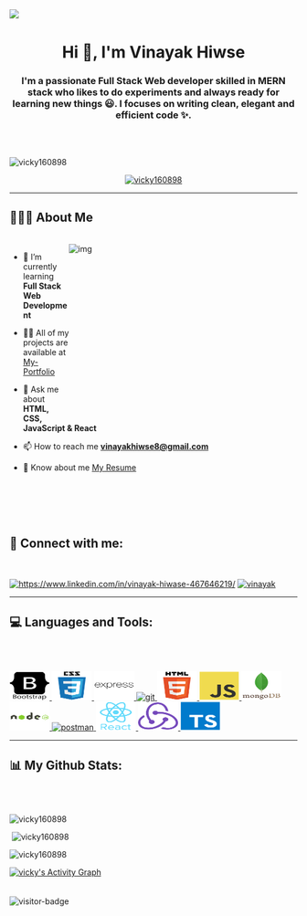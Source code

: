 <img src="https://camo.githubusercontent.com/48ec00ed4c84e771db4a1db90b56352923a8d644452a32b434d68e97006c9337/68747470733a2f2f63686b736b696c6c732e636f6d2f77702d636f6e74656e742f75706c6f6164732f323032302f30342f504e432d416e696d617465642d42616e6e6572732e676966" />
<h1 align="center">Hi 👋, I'm Vinayak Hiwse</h1>
<h3 align="center">I'm a passionate Full Stack Web developer skilled in MERN stack who likes to do experiments and always ready for learning new things 😃. I focuses on writing clean, elegant and efficient code ✨.</h3>
<br/>
<br/>
<p align="left"> <img  src="https://komarev.com/ghpvc/?username=vicky160898&label=Profile%20views&color=0e75b6&style=flat" alt="vicky160898" /> </p>

<p align="center"> <a href="https://github.com/ryo-ma/github-profile-trophy"><img src="https://github-profile-trophy.vercel.app/?username=vicky160898" alt="vicky160898" /></a> </p>
<hr>

## 🙋🏻‍♂️ About Me 
<br/>
<img width="400" margin-top="20px" height="300" align="right"  src="https://camo.githubusercontent.com/8de2b97c3fffd143096c40537845b307bca30459a4c069523ba17516e42d3a91/68747470733a2f2f746f70646576732e6f72672f696d616765732f736974652f73657276696365732f7765626465762f6865726f2d62672e737667" alt="img" />

- 🌱 I’m currently learning **Full Stack Web Development**

- 👨‍💻 All of my projects are available at [My-Portfolio](https://vicky160898.github.io/)

- 💬 Ask me about **HTML, CSS, JavaScript & React**

- 📫 How to reach me **vinayakhiwse8@gmail.com**

- 📄 Know about me [My Resume](https://drive.google.com/file/d/1gWqn07hapiwnZ2SauNuWKqYE8Y6_yYGZ/view?usp=sharing)

<br/>
<br/>
<br/>
<br/>
<h2 align="left"> 📱 Connect with me:</h2>
<br/>
<p align="left">
<a href="https://linkedin.com/in/https://www.linkedin.com/in/vinayak-hiwase-467646219/" target="blank"><img align="center" src="https://raw.githubusercontent.com/rahuldkjain/github-profile-readme-generator/master/src/images/icons/Social/linked-in-alt.svg" alt="https://www.linkedin.com/in/vinayak-hiwase-467646219/" height="30" width="40" /></a>
<a href="https://vicky160898.github.io/" target="blank"><img align="center" src="https://raw.githubusercontent.com/rahuldkjain/github-profile-readme-generator/master/src/images/icons/Social/codesandbox.svg" alt="vinayak" height="40" width="50" /></a>
</p>
<hr>
<h2 align="left" margit-top='20px'> 💻 Languages and Tools:</h2>
<br/>
<br/>
<p align="left"> <a href="https://getbootstrap.com" target="_blank" rel="noreferrer"> <img src="https://raw.githubusercontent.com/devicons/devicon/master/icons/bootstrap/bootstrap-plain-wordmark.svg" alt="bootstrap" width="70" height="50"/> </a> <a href="https://www.w3schools.com/css/" target="_blank" rel="noreferrer"> <img src="https://raw.githubusercontent.com/devicons/devicon/master/icons/css3/css3-original-wordmark.svg" alt="css3" width="70" height="50"/> </a> <a href="https://expressjs.com" target="_blank" rel="noreferrer"> <img src="https://raw.githubusercontent.com/devicons/devicon/master/icons/express/express-original-wordmark.svg" alt="express" width="70" height="50"/> </a> <a href="https://git-scm.com/" target="_blank" rel="noreferrer"> <img src="https://www.vectorlogo.zone/logos/git-scm/git-scm-icon.svg" alt="git" width="70" height="50"/> </a> <a href="https://www.w3.org/html/" target="_blank" rel="noreferrer"> <img src="https://raw.githubusercontent.com/devicons/devicon/master/icons/html5/html5-original-wordmark.svg" alt="html5" width="70" height="50"/> </a> <a href="https://developer.mozilla.org/en-US/docs/Web/JavaScript" target="_blank" rel="noreferrer"> <img src="https://raw.githubusercontent.com/devicons/devicon/master/icons/javascript/javascript-original.svg" alt="javascript" width="70" height="50"/> </a> <a href="https://www.mongodb.com/" target="_blank" rel="noreferrer"> <img src="https://raw.githubusercontent.com/devicons/devicon/master/icons/mongodb/mongodb-original-wordmark.svg" alt="mongodb" width="70" height="50"/> </a> <a href="https://nodejs.org" target="_blank" rel="noreferrer"> <img src="https://raw.githubusercontent.com/devicons/devicon/master/icons/nodejs/nodejs-original-wordmark.svg" alt="nodejs" width="70" height="50"/> </a> <a href="https://postman.com" target="_blank" rel="noreferrer"> <img src="https://www.vectorlogo.zone/logos/getpostman/getpostman-icon.svg" alt="postman" width="70" height="50"/> </a> <a href="https://reactjs.org/" target="_blank" rel="noreferrer"> <img src="https://raw.githubusercontent.com/devicons/devicon/master/icons/react/react-original-wordmark.svg" alt="react" width="70" height="50"/> </a> <a href="https://redux.js.org" target="_blank" rel="noreferrer"> <img src="https://raw.githubusercontent.com/devicons/devicon/master/icons/redux/redux-original.svg" alt="redux" width="70" height="50"/> </a> <a href="https://www.typescriptlang.org/" target="_blank" rel="noreferrer"> <img src="https://raw.githubusercontent.com/devicons/devicon/master/icons/typescript/typescript-original.svg" alt="typescript" width="70" height="50"/> </a> </p>
<hr>
<h2 align="left"> 📊 My Github Stats:</h2>
<br/>
<br/>
<p align="left"><img src="https://github-readme-stats.vercel.app/api/top-langs?username=vicky160898&show_icons=true&locale=en&layout=compact" alt="vicky160898" backgroundColor="#20232A" /></p>

<p align="left">&nbsp;<img src="https://github-readme-stats.vercel.app/api?username=vicky160898&show_icons=true&locale=en" alt="vicky160898" /></p>

<p align="left"><img src="https://github-readme-streak-stats.herokuapp.com/?user=vicky160898&" alt="vicky160898" /></p>
<a href="https://github.com/vicky160898/github-readme-activity-graph"><img alt="vicky's Activity Graph" src="https://activity-graph.herokuapp.com/graph?username=vicky160898&bg_color=0D1117&color=5BCDEC&line=5BCDEC&point=FFFFFF&hide_border=true" /></a>

<br/>
<br/>
<br/>
<img src='https://visitor-badge.glitch.me/badge?page_id=page.id' alt='visitor-badge' />
